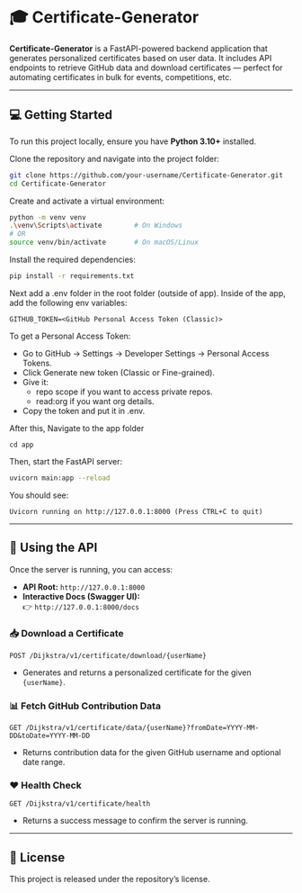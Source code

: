 # 🎓 Certificate-Generator

**Certificate-Generator** is a FastAPI-powered backend application that generates personalized certificates based on user data. It includes API endpoints to retrieve GitHub data and download certificates — perfect for automating certificates in bulk for events, competitions, etc.

---

## 💻 Getting Started

To run this project locally, ensure you have **Python 3.10+** installed.

Clone the repository and navigate into the project folder:

```bash
git clone https://github.com/your-username/Certificate-Generator.git
cd Certificate-Generator
```

Create and activate a virtual environment:

```bash
python -m venv venv
.\venv\Scripts\activate        # On Windows
# OR
source venv/bin/activate       # On macOS/Linux
```

Install the required dependencies:

```bash
pip install -r requirements.txt
```

Next add a .env folder in the root folder (outside of app). Inside of the app, add the following env variables:

```
GITHUB_TOKEN=<GitHub Personal Access Token (Classic)>
```

To get a Personal Access Token:
- Go to GitHub → Settings → Developer Settings → Personal Access Tokens.
- Click Generate new token (Classic or Fine-grained).
- Give it:
  - repo scope if you want to access private repos.
  - read:org if you want org details.
- Copy the token and put it in .env.

After this, Navigate to the app folder
```
cd app
```

Then, start the FastAPI server:

```bash
uvicorn main:app --reload
```

You should see:

```
Uvicorn running on http://127.0.0.1:8000 (Press CTRL+C to quit)
```

---

## 🧪 Using the API

Once the server is running, you can access:

- **API Root:** `http://127.0.0.1:8000`
- **Interactive Docs (Swagger UI):**  
  👉 `http://127.0.0.1:8000/docs`

### 📥 Download a Certificate

```http
POST /Dijkstra/v1/certificate/download/{userName}
```
- Generates and returns a personalized certificate for the given `{userName}`.

### 📊 Fetch GitHub Contribution Data

```http
GET /Dijkstra/v1/certificate/data/{userName}?fromDate=YYYY-MM-DD&toDate=YYYY-MM-DD
```
- Returns contribution data for the given GitHub username and optional date range.

### ❤️ Health Check

```http
GET /Dijkstra/v1/certificate/health
```
- Returns a success message to confirm the server is running.

---

## 📜 License

This project is released under the repository’s license.
